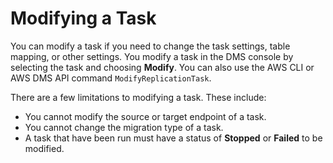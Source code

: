 # Modifying a Task<a name="CHAP_Tasks.Modifying"></a>

You can modify a task if you need to change the task settings, table mapping, or other settings\. You modify a task in the DMS console by selecting the task and choosing **Modify**\. You can also use the AWS CLI or AWS DMS API command `ModifyReplicationTask`\.

There are a few limitations to modifying a task\. These include:
+ You cannot modify the source or target endpoint of a task\.
+ You cannot change the migration type of a task\.
+ A task that have been run must have a status of **Stopped** or **Failed** to be modified\.